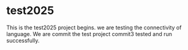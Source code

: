 # test2025
This is the test2025 project begins.
we are testing the connectivity of language.
We are commit the test project commit3
tested and run successfully.
